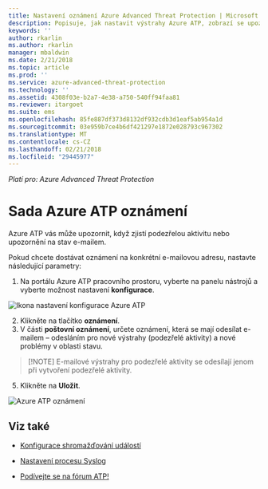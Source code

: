 ```yaml
---
title: Nastavení oznámení Azure Advanced Threat Protection | Microsoft Docs
description: Popisuje, jak nastavit výstrahy Azure ATP, zobrazí se upozornění při zjištění podezřelých aktivit.
keywords: ''
author: rkarlin
ms.author: rkarlin
manager: mbaldwin
ms.date: 2/21/2018
ms.topic: article
ms.prod: ''
ms.service: azure-advanced-threat-protection
ms.technology: ''
ms.assetid: 4308f03e-b2a7-4e38-a750-540ff94faa81
ms.reviewer: itargoet
ms.suite: ems
ms.openlocfilehash: 85fe887df373d8132df932cdb3d1eaf5ab954a1d
ms.sourcegitcommit: 03e959b7ce4b6df421297e1872e028793c967302
ms.translationtype: MT
ms.contentlocale: cs-CZ
ms.lasthandoff: 02/21/2018
ms.locfileid: "29445977"
---
```

*Platí pro: Azure Advanced Threat Protection*


# <a name="set-azure-atp-notifications"></a>Sada Azure ATP oznámení

Azure ATP vás může upozornit, když zjistí podezřelou aktivitu nebo upozornění na stav e-mailem. 

Pokud chcete dostávat oznámení na konkrétní e-mailovou adresu, nastavte následující parametry:


1. Na portálu Azure ATP pracovního prostoru, vyberte na panelu nástrojů a vyberte možnost nastavení **konfigurace**.

![Ikona nastavení konfigurace Azure ATP](media/atp-config-menu.png)

2. Klikněte na tlačítko **oznámení**.
3. V části **poštovní oznámení**, určete oznámení, která se mají odesílat e-mailem – odesláním pro nové výstrahy (podezřelé aktivity) a nové problémy v oblasti stavu. 
 
 >  [!NOTE]
 >   E-mailové výstrahy pro podezřelé aktivity se odesílají jenom při vytvoření podezřelé aktivity.

5. Klikněte na **Uložit**.

 ![Azure ATP oznámení](media/atp-notifications.png)



## <a name="see-also"></a>Viz také

- [Konfigurace shromažďování událostí](configure-event-collection.md)

- [Nastavení procesu Syslog](setting-syslog.md)
- [Podívejte se na fórum ATP!](https://aka.ms/azureatpcommunity)
